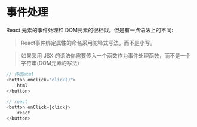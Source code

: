 # 事件处理

React 元素的事件处理和 DOM元素的很相似。但是有一点语法上的不同:

> React事件绑定属性的命名采用驼峰式写法，而不是小写。

> 如果采用 JSX 的语法你需要传入一个函数作为事件处理函数，而不是一个字符串(DOM元素的写法)

```js
// 传统html
<button onclick="click()">
    html
</button>

// react 
<button onClick={click}>
    react
</button>
```